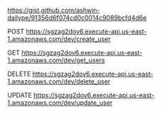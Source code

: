 <!--
title: 'AWS Simple HTTP Endpoint example in Python'
description: 'This template demonstrates how to make a simple HTTP API with Python running on AWS Lambda and API Gateway using the Serverless Framework.'
layout: Doc
framework: v3
platform: AWS
language: python
authorLink: 'https://github.com/serverless'
authorName: 'Serverless, inc.'
authorAvatar: 'https://avatars1.githubusercontent.com/u/13742415?s=200&v=4'
-->


https://gist.github.com/ashwin-dailype/91356d6f074cd0c0014c9089bcfd4d6e


POST https://sgzag2dov6.execute-api.us-east-1.amazonaws.com/dev/create_user


GET https://sgzag2dov6.execute-api.us-east-1.amazonaws.com/dev/get_users


DELETE https://sgzag2dov6.execute-api.us-east-1.amazonaws.com/dev/delete_user


UPDATE https://sgzag2dov6.execute-api.us-east-1.amazonaws.com/dev/update_user
